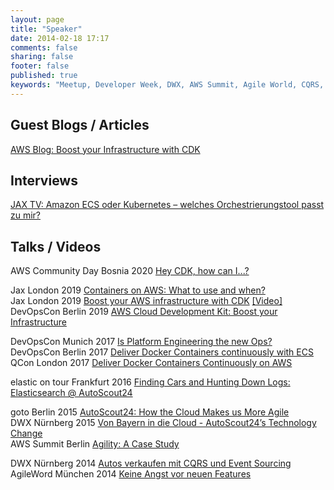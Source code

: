 ```yaml
---
layout: page
title: "Speaker"
date: 2014-02-18 17:17
comments: false
sharing: false
footer: false
published: true
keywords: "Meetup, Developer Week, DWX, AWS Summit, Agile World, CQRS, Event Sourcing, AutoScout24, Scout24, RIO"
---
```


## Guest Blogs / Articles
[AWS Blog: Boost your Infrastructure with CDK](https://aws.amazon.com/blogs/aws/boost-your-infrastructure-with-cdk/)


## Interviews
[JAX TV: Amazon ECS oder Kubernetes – welches Orchestrierungstool passt zu mir?](https://www.youtube.com/watch?v=RcYD5smvdQA)

## Talks / Videos
AWS Community Day Bosnia 2020 [Hey CDK, how can I...?](https://communityday.awsbosnia.com/)

Jax London 2019 [Containers on AWS: What to use and when?](https://devops.jaxlondon.com/docker-kubernetes/containers-on-aws-what-to-use-and-when/)  
Jax London 2019 [Boost your AWS infrastructure with CDK](https://devops.jaxlondon.com/cloud-platforms/boost-your-aws-infrastructure/) [[Video]](https://www.youtube.com/watch?v=a00oRzbOfqo)  
DevOpsCon Berlin 2019 [AWS Cloud Development Kit: Boost your Infrastructure](https://devopscon.io/cloud-platforms-serverless/aws-cloud-development-kit-boost-your-infrastructure/)  

DevOpsCon Munich 2017 [Is Platform Engineering the new Ops?](https://devopscon.io/business-company-culture/is-platform-engineering-the-new-ops/)  
DevOpsCon Berlin 2017 [Deliver Docker Containers continuously with ECS](https://devopscon.io/kubernetes-ecosystem/deliver-docker-containers-continuously-with-ecs/)  
QCon London 2017 [Deliver Docker Containers Continuously on AWS](https://qconlondon.com/presentation/deliver-docker-containers-continuously-on-AWS)  

elastic on tour Frankfurt 2016 [Finding Cars and Hunting Down Logs: Elasticsearch @ AutoScout24](https://www.elastic.co/elasticon/tour/2016/frankfurt-en)  

goto Berlin 2015 [AutoScout24: How the Cloud Makes us More Agile](http://gotocon.com/berlin-2015/presentation/AutoScout24:%20How%20the%20Cloud%20Makes%20us%20More%20Agile)  
DWX Nürnberg 2015 [Von Bayern in die Cloud - AutoScout24’s Technology Change](http://www.developer-week.de/Programm/Veranstaltung/%28event%29/18452)  
AWS Summit Berlin [Agility: A Case Study](http://aws.amazon.com/summits/berlin/sessions/)  

DWX Nürnberg 2014 [Autos verkaufen mit CQRS und Event Sourcing](http://www.developer-week.de/Programm/Veranstaltung/%28event%29/14271)  
AgileWord München 2014 [Keine Angst vor neuen Features](http://www.agileworld.de)  

<!-- <iframe src="http://www.slideshare.net/slideshow/embed_code/55900826" width="476" height="400" frameborder="0" marginwidth="0" marginheight="0" scrolling="no"></iframe> -->
<!-- <iframe src="http://www.slideshare.net/slideshow/embed_code/36537693" width="476" height="400" frameborder="0" marginwidth="0" marginheight="0" scrolling="no"></iframe> -->
